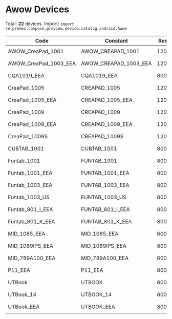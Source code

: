 # Awow Devices

Total: **22** devices. Import: `import se.premex.compose.preview.device.catalog.android.Awow`

| Code | Constant | Resolution | DPI | Compose Spec | Preview Usage |
|------|----------|------------|-----|-------------|---------------|
| AWOW_CreaPad_1001 | AWOW_CREAPAD_1001 | 1200x1920 | 240 | `spec:width=1200px,height=1920px,dpi=240` | `@Preview(device = Awow.AWOW_CREAPAD_1001)` |
| AWOW_CreaPad_1003_EEA | AWOW_CREAPAD_1003_EEA | 1200x1920 | 240 | `spec:width=1200px,height=1920px,dpi=240` | `@Preview(device = Awow.AWOW_CREAPAD_1003_EEA)` |
| CQA1019_EEA | CQA1019_EEA | 800x1280 | 160 | `spec:width=800px,height=1280px,dpi=160` | `@Preview(device = Awow.CQA1019_EEA)` |
| CreaPad_1005 | CREAPAD_1005 | 1200x1920 | 240 | `spec:width=1200px,height=1920px,dpi=240` | `@Preview(device = Awow.CREAPAD_1005)` |
| CreaPad_1005_EEA | CREAPAD_1005_EEA | 1200x1920 | 240 | `spec:width=1200px,height=1920px,dpi=240` | `@Preview(device = Awow.CREAPAD_1005_EEA)` |
| CreaPad_1009 | CREAPAD_1009 | 1200x1920 | 240 | `spec:width=1200px,height=1920px,dpi=240` | `@Preview(device = Awow.CREAPAD_1009)` |
| CreaPad_1009_EEA | CREAPAD_1009_EEA | 1200x1920 | 240 | `spec:width=1200px,height=1920px,dpi=240` | `@Preview(device = Awow.CREAPAD_1009_EEA)` |
| CreaPad_1009S | CREAPAD_1009S | 1200x1920 | 320 | `spec:width=1200px,height=1920px,dpi=320` | `@Preview(device = Awow.CREAPAD_1009S)` |
| CUBTAB_1001 | CUBTAB_1001 | 800x1280 | 160 | `spec:width=800px,height=1280px,dpi=160` | `@Preview(device = Awow.CUBTAB_1001)` |
| Funtab_1001 | FUNTAB_1001 | 800x1280 | 213 | `spec:width=800px,height=1280px,dpi=213` | `@Preview(device = Awow.FUNTAB_1001)` |
| Funtab_1001_EEA | FUNTAB_1001_EEA | 800x1280 | 213 | `spec:width=800px,height=1280px,dpi=213` | `@Preview(device = Awow.FUNTAB_1001_EEA)` |
| Funtab_1003_EEA | FUNTAB_1003_EEA | 800x1280 | 160 | `spec:width=800px,height=1280px,dpi=160` | `@Preview(device = Awow.FUNTAB_1003_EEA)` |
| Funtab_1003_US | FUNTAB_1003_US | 800x1280 | 160 | `spec:width=800px,height=1280px,dpi=160` | `@Preview(device = Awow.FUNTAB_1003_US)` |
| Funtab_801_I_EEA | FUNTAB_801_I_EEA | 800x1280 | 213 | `spec:width=800px,height=1280px,dpi=213` | `@Preview(device = Awow.FUNTAB_801_I_EEA)` |
| Funtab_801_K_EEA | FUNTAB_801_K_EEA | 800x1280 | 213 | `spec:width=800px,height=1280px,dpi=213` | `@Preview(device = Awow.FUNTAB_801_K_EEA)` |
| MID_1085_EEA | MID_1085_EEA | 600x1024 | 160 | `spec:width=600px,height=1024px,dpi=160` | `@Preview(device = Awow.MID_1085_EEA)` |
| MID_1089IPS_EEA | MID_1089IPS_EEA | 800x1280 | 213 | `spec:width=800px,height=1280px,dpi=213` | `@Preview(device = Awow.MID_1089IPS_EEA)` |
| MID_789A100_EEA | MID_789A100_EEA | 600x1024 | 160 | `spec:width=600px,height=1024px,dpi=160` | `@Preview(device = Awow.MID_789A100_EEA)` |
| P11_EEA | P11_EEA | 800x1280 | 160 | `spec:width=800px,height=1280px,dpi=160` | `@Preview(device = Awow.P11_EEA)` |
| UTBook | UTBOOK | 800x1280 | 160 | `spec:width=800px,height=1280px,dpi=160` | `@Preview(device = Awow.UTBOOK)` |
| UTBook_14 | UTBOOK_14 | 800x1280 | 160 | `spec:width=800px,height=1280px,dpi=160` | `@Preview(device = Awow.UTBOOK_14)` |
| UTBook_EEA | UTBOOK_EEA | 800x1280 | 160 | `spec:width=800px,height=1280px,dpi=160` | `@Preview(device = Awow.UTBOOK_EEA)` |

<!-- Generated automatically. Do not edit manually. -->
